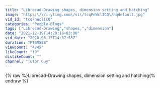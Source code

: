 ```yaml
---
title: "Librecad-Drawing shapes, dimension setting and hatching"
image: "https:\/\/i.ytimg.com\/vi\/tcqFnWclICQ\/hqdefault.jpg"
vid_id: "tcqFnWclICQ"
categories: "People-Blogs"
tags: ["Librecad-Drawing","shapes,","dimension"]
date: "2021-12-19T14:20:16+03:00"
vid_date: "2020-06-15T14:37:55Z"
duration: "PT6M58S"
viewcount: "4745"
likeCount: "19"
dislikeCount: ""
channel: "Tutor Guy"
---
```

{% raw %}Librecad-Drawing shapes, dimension setting and hatching{% endraw %}

